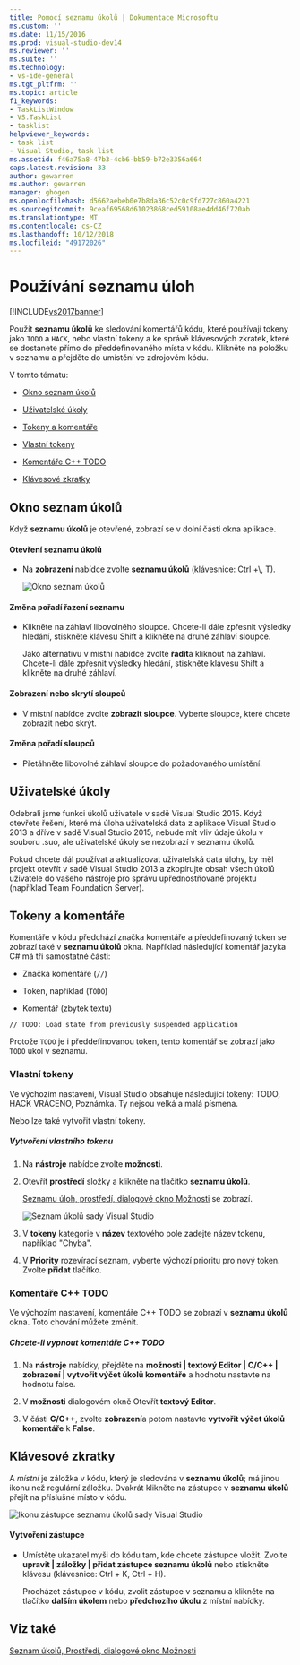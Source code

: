 ```yaml
---
title: Pomocí seznamu úkolů | Dokumentace Microsoftu
ms.custom: ''
ms.date: 11/15/2016
ms.prod: visual-studio-dev14
ms.reviewer: ''
ms.suite: ''
ms.technology:
- vs-ide-general
ms.tgt_pltfrm: ''
ms.topic: article
f1_keywords:
- TaskListWindow
- VS.TaskList
- tasklist
helpviewer_keywords:
- task list
- Visual Studio, task list
ms.assetid: f46a75a8-47b3-4cb6-bb59-b72e3356a664
caps.latest.revision: 33
author: gewarren
ms.author: gewarren
manager: ghogen
ms.openlocfilehash: d5662aebeb0e7b8da36c52c0c9fd727c860a4221
ms.sourcegitcommit: 9ceaf69568d61023868ced59108ae4dd46f720ab
ms.translationtype: MT
ms.contentlocale: cs-CZ
ms.lasthandoff: 10/12/2018
ms.locfileid: "49172026"
---
```

# <a name="using-the-task-list"></a>Používání seznamu úloh
[!INCLUDE[vs2017banner](../includes/vs2017banner.md)]

Použít **seznamu úkolů** ke sledování komentářů kódu, které používají tokeny jako `TODO` a `HACK`, nebo vlastní tokeny a ke správě klávesových zkratek, které se dostanete přímo do předdefinovaného místa v kódu. Klikněte na položku v seznamu a přejděte do umístění ve zdrojovém kódu.  
  
 V tomto tématu:  
  
-   [Okno seznam úkolů](../ide/using-the-task-list.md#taskListWindow)  
  
-   [Uživatelské úkoly](../ide/using-the-task-list.md#userTasks)  
  
-   [Tokeny a komentáře](../ide/using-the-task-list.md#tokensComments)  
  
-   [Vlastní tokeny](../ide/using-the-task-list.md#customTokens)  
  
-   [Komentáře C++ TODO](../ide/using-the-task-list.md#cppComments)  
  
-   [Klávesové zkratky](../ide/using-the-task-list.md#shortcuts)  
  
##  <a name="taskListWindow"></a> Okno seznam úkolů  
 Když **seznamu úkolů** je otevřené, zobrazí se v dolní části okna aplikace.  
  
#### <a name="to-open-the-task-list"></a>Otevření seznamu úkolů  
  
-   Na **zobrazení** nabídce zvolte **seznamu úkolů** (klávesnice: Ctrl +\\, T).  
  
     ![Okno seznam úkolů](../ide/media/vs2015-task-list.png "vs2015_task_list")  
  
#### <a name="to-change-the-sort-order-of-the-list"></a>Změna pořadí řazení seznamu  
  
-   Klikněte na záhlaví libovolného sloupce. Chcete-li dále zpřesnit výsledky hledání, stiskněte klávesu Shift a klikněte na druhé záhlaví sloupce.  
  
     Jako alternativu v místní nabídce zvolte **řadit**a kliknout na záhlaví. Chcete-li dále zpřesnit výsledky hledání, stiskněte klávesu Shift a klikněte na druhé záhlaví.  
  
#### <a name="to-show-or-hide-columns"></a>Zobrazení nebo skrytí sloupců  
  
-   V místní nabídce zvolte **zobrazit sloupce**. Vyberte sloupce, které chcete zobrazit nebo skrýt.  
  
#### <a name="to-change-the-order-of-the-columns"></a>Změna pořadí sloupců  
  
-   Přetáhněte libovolné záhlaví sloupce do požadovaného umístění.  
  
##  <a name="userTasks"></a> Uživatelské úkoly  
 Odebrali jsme funkci úkolů uživatele v sadě Visual Studio 2015. Když otevřete řešení, které má úloha uživatelská data z aplikace Visual Studio 2013 a dříve v sadě Visual Studio 2015, nebude mít vliv údaje úkolu v souboru .suo, ale uživatelské úkoly se nezobrazí v seznamu úkolů.  
  
 Pokud chcete dál používat a aktualizovat uživatelská data úlohy, by měl projekt otevřít v sadě Visual Studio 2013 a zkopírujte obsah všech úkolů uživatele do vašeho nástroje pro správu upřednostňované projektu (například Team Foundation Server).  
  
##  <a name="tokensComments"></a> Tokeny a komentáře  
 Komentáře v kódu předchází značka komentáře a předdefinovaný token se zobrazí také v **seznamu úkolů** okna. Například následující komentář jazyka C# má tři samostatné části:  
  
-   Značka komentáře (`//`)  
  
-   Token, například (`TODO`)  
  
-   Komentář (zbytek textu)  
  
```  
// TODO: Load state from previously suspended application  
```  
  
 Protože `TODO` je i předdefinovanou token, tento komentář se zobrazí jako `TODO` úkol v seznamu.  
  
###  <a name="customTokens"></a> Vlastní tokeny  
 Ve výchozím nastavení, Visual Studio obsahuje následující tokeny: TODO, HACK VRÁCENO, Poznámka. Ty nejsou velká a malá písmena.  
  
 Nebo lze také vytvořit vlastní tokeny.  
  
##### <a name="to-create-a-custom-token"></a>Vytvoření vlastního tokenu  
  
1.  Na **nástroje** nabídce zvolte **možnosti**.  
  
2.  Otevřít **prostředí** složky a klikněte na tlačítko **seznamu úkolů**.  
  
     [Seznamu úloh, prostředí, dialogové okno Možnosti](../ide/reference/task-list-environment-options-dialog-box.md) se zobrazí.  
  
     ![Seznam úkolů sady Visual Studio](../ide/media/vs2015-task-list-options.png "vs2015_task_list_options")  
  
3.  V **tokeny** kategorie v **název** textového pole zadejte název tokenu, například "Chyba".  
  
4.  V **Priority** rozevírací seznam, vyberte výchozí prioritu pro nový token. Zvolte **přidat** tlačítko.  
  
###  <a name="cppComments"></a> Komentáře C++ TODO  
 Ve výchozím nastavení, komentáře C++ TODO se zobrazí v **seznamu úkolů** okna. Toto chování můžete změnit.  
  
##### <a name="to-turn-off-c-todo-comments"></a>Chcete-li vypnout komentáře C++ TODO  
  
1.  Na **nástroje** nabídky, přejděte na **možnosti &#124; textový Editor &#124; C/C++ &#124; zobrazení &#124; vytvořit výčet úkolů komentáře** a hodnotu nastavte na hodnotu false.  
  
2.  V **možnosti** dialogovém okně Otevřít **textový Editor**.  
  
3.  V části **C/C++**, zvolte **zobrazení**a potom nastavte **vytvořit výčet úkolů komentáře** k **False**.  
  
##  <a name="shortcuts"></a> Klávesové zkratky  
 A *místní* je záložka v kódu, který je sledována v **seznamu úkolů**; má jinou ikonu než regulární záložku. Dvakrát klikněte na zástupce v **seznamu úkolů** přejít na příslušné místo v kódu.  
  
 ![Ikonu zástupce seznamu úkolů sady Visual Studio](../ide/media/vs2015-task-list-bookmark.png "vs2015_task_list_bookmark")  
  
#### <a name="to-create-a-shortcut"></a>Vytvoření zástupce  
  
-   Umístěte ukazatel myši do kódu tam, kde chcete zástupce vložit. Zvolte **upravit &#124; záložky &#124; přidat zástupce seznamu úkolů** nebo stiskněte klávesu (klávesnice: Ctrl + K, Ctrl + H).  
  
     Procházet zástupce v kódu, zvolit zástupce v seznamu a klikněte na tlačítko **dalším úkolem** nebo **předchozího úkolu** z místní nabídky.  
  
## <a name="see-also"></a>Viz také  
 [Seznam úkolů, Prostředí, dialogové okno Možnosti](../ide/reference/task-list-environment-options-dialog-box.md)



